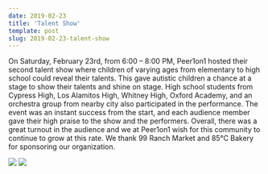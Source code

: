 ```yaml
---
date: 2019-02-23
title: 'Talent Show'
template: post
slug: 2019-02-23-talent-show
---
```

On Saturday, February 23rd, from 6:00 – 8:00 PM, Peer1on1 hosted their second talent show where children of varying ages from elementary to high school could reveal their talents. This gave autistic children a chance at a stage to show their talents and shine on stage. High school students from Cypress High, Los Alamitos High, Whitney High, Oxford Academy, and an orchestra group from nearby city also participated in the performance. The event was an instant success from the start, and each audience member gave their high praise to the show and the performers. Overall, there was a great turnout in the audience and we at Peer1on1 wish for this community to continue to grow at this rate. We thank 99 Ranch Market and 85°C Bakery for sponsoring our organization.

[![](https://i.imgur.com/jmVtioK.jpg)](https://i.imgur.com/jmVtioK.jpg)
[![](https://i.imgur.com/cQVGBYd.jpg)](https://i.imgur.com/cQVGBYd.jpg)
